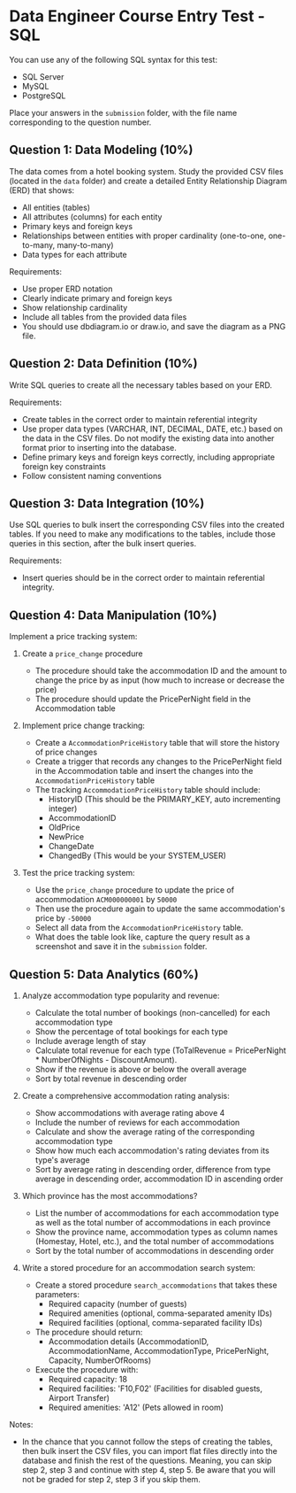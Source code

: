 # Data Engineer Course Entry Test - SQL

You can use any of the following SQL syntax for this test:
- SQL Server
- MySQL
- PostgreSQL

Place your answers in the `submission` folder, with the file name corresponding to the question number.

## Question 1: Data Modeling (10%)

The data comes from a hotel booking system. Study the provided CSV files (located in the `data` folder) and create a detailed Entity Relationship Diagram (ERD) that shows:
- All entities (tables)
- All attributes (columns) for each entity
- Primary keys and foreign keys
- Relationships between entities with proper cardinality (one-to-one, one-to-many, many-to-many)
- Data types for each attribute

Requirements:
- Use proper ERD notation
- Clearly indicate primary and foreign keys
- Show relationship cardinality
- Include all tables from the provided data files
- You should use dbdiagram.io or draw.io, and save the diagram as a PNG file.

## Question 2: Data Definition (10%)

Write SQL queries to create all the necessary tables based on your ERD.

Requirements:
- Create tables in the correct order to maintain referential integrity
- Use proper data types (VARCHAR, INT, DECIMAL, DATE, etc.) based on the data in the CSV files. Do not modify the existing data into another format prior to inserting into the database.
- Define primary keys and foreign keys correctly, including appropriate foreign key constraints
- Follow consistent naming conventions

## Question 3: Data Integration (10%)

Use SQL queries to bulk insert the corresponding CSV files into the created tables.
If you need to make any modifications to the tables, include those queries in this section, after the bulk insert queries.

Requirements:
- Insert queries should be in the correct order to maintain referential integrity.

## Question 4: Data Manipulation (10%)

Implement a price tracking system:

1. Create a `price_change` procedure
   - The procedure should take the accommodation ID and the amount to change the price by as input (how much to increase or decrease the price)
   - The procedure should update the PricePerNight field in the Accommodation table
   
2. Implement price change tracking:
   - Create a `AccommodationPriceHistory` table that will store the history of price changes
   - Create a trigger that records any changes to the PricePerNight field in the Accommodation table and insert the changes into the `AccommodationPriceHistory` table
   - The tracking `AccommodationPriceHistory` table should include:
     * HistoryID (This should be the PRIMARY_KEY, auto incrementing integer)
     * AccommodationID
     * OldPrice
     * NewPrice
     * ChangeDate
     * ChangedBy (This would be your SYSTEM_USER)

3. Test the price tracking system:
   - Use the `price_change` procedure to update the price of accommodation `ACM000000001` by `50000`
   - Then use the procedure again to update the same accommodation's price by `-50000`
   - Select all data from the `AccommodationPriceHistory` table.
   - What does the table look like, capture the query result as a screenshot and save it in the `submission` folder.

## Question 5: Data Analytics (60%)

1. Analyze accommodation type popularity and revenue:
   - Calculate the total number of bookings (non-cancelled) for each accommodation type
   - Show the percentage of total bookings for each type
   - Include average length of stay
   - Calculate total revenue for each type (ToTalRevenue = PricePerNight * NumberOfNights - DiscountAmount).
   - Show if the revenue is above or below the overall average
   - Sort by total revenue in descending order

2. Create a comprehensive accommodation rating analysis:
   - Show accommodations with average rating above 4
   - Include the number of reviews for each accommodation
   - Calculate and show the average rating of the corresponding accommodation type
   - Show how much each accommodation's rating deviates from its type's average
   - Sort by average rating in descending order, difference from type average in descending order, accommodation ID in ascending order

3. Which province has the most accommodations?
   - List the number of accommodations for each accommodation type as well as the total number of accommodations in each province
   - Show the province name, accommodation types as column names (Homestay, Hotel, etc.), and the total number of accommodations
   - Sort by the total number of accommodations in descending order

4. Write a stored procedure for an accommodation search system:
   - Create a stored procedure `search_accommodations` that takes these parameters:
     * Required capacity (number of guests)
     * Required amenities (optional, comma-separated amenity IDs)
     * Required facilities (optional, comma-separated facility IDs)
   - The procedure should return:
     * Accommodation details (AccommodationID, AccommodationName, AccommodationType, PricePerNight, Capacity, NumberOfRooms)
   - Execute the procedure with:
     * Required capacity: 18
     * Required facilities: 'F10,F02' (Facilities for disabled guests, Airport Transfer)
     * Required amenities: 'A12' (Pets allowed in room)

Notes:
- In the chance that you cannot follow the steps of creating the tables, then bulk insert the CSV files, you can import flat files directly into the database and finish the rest of the questions. Meaning, you can skip step 2, step 3 and continue with step 4, step 5. Be aware that you will not be graded for step 2, step 3 if you skip them.

